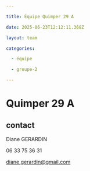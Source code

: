 ```yaml
---

title: Équipe Quimper 29 A

date: 2025-06-23T12:12:11.368Z

layout: team

categories:

  - équipe

  - groupe-2

---
```


# Quimper 29 A



## contact 

Diane GERARDIN

06 33 75 36 31

diane.gerardin@gmail.com


